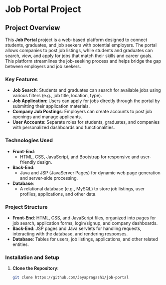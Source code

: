 # Job Portal Project

## Project Overview

This **Job Portal** project is a web-based platform designed to connect students, graduates, and job seekers with potential employers. The portal allows companies to post job listings, while students and graduates can search, view, and apply for jobs that match their skills and career goals. This platform streamlines the job-seeking process and helps bridge the gap between employers and job seekers.

### Key Features

- **Job Search**: Students and graduates can search for available jobs using various filters (e.g., job title, location, type).
- **Job Application**: Users can apply for jobs directly through the portal by submitting their application materials.
- **Company Job Postings**: Employers can create accounts to post job openings and manage applicants.
- **User Accounts**: Separate roles for students, graduates, and companies with personalized dashboards and functionalities.

### Technologies Used

- **Front-End**:
  - HTML, CSS, JavaScript, and Bootstrap for responsive and user-friendly design.
- **Back-End**:
  - Java and JSP (JavaServer Pages) for dynamic web page generation and server-side processing.
- **Database**:
  - A relational database (e.g., MySQL) to store job listings, user profiles, applications, and other data.

### Project Structure

- **Front-End**: HTML, CSS, and JavaScript files, organized into pages for job search, application forms, login/signup, and company dashboards.
- **Back-End**: JSP pages and Java servlets for handling requests, interacting with the database, and rendering responses.
- **Database**: Tables for users, job listings, applications, and other related entities.

### Installation and Setup

1. **Clone the Repository**:
   ```bash
   git clone https://github.com/Jeyapragash1/job-portal
